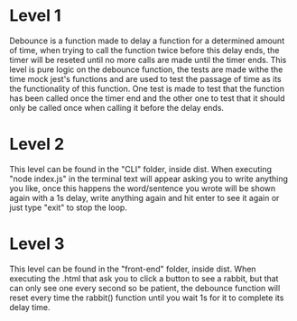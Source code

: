 # Level 1

Debounce is a function made to delay a function for a determined amount of time, when trying to call the function twice before this delay ends, the timer will be reseted until no more calls are made until the timer ends. This level is pure logic on the debounce function, the tests are made withe the time mock jest's functions and are used to test the passage of time as its the functionality of this function. One test is made to test that the function has been called once the timer end and the other one to test that it should only be called once when calling it before the delay ends.

# Level 2

This level can be found in the "CLI" folder, inside dist. When executing "node index.js" in the terminal text will appear asking you to write anything you like, once this happens the word/sentence you wrote will be shown again with a 1s delay, write anything again and hit enter to see it again or just type "exit" to stop the loop.

# Level 3

This level can be found in the "front-end" folder, inside dist. When executing the .html that ask you to click a button to see a rabbit, but that can only see one every second so be patient, the debounce function will reset every time the rabbit() function until you wait 1s for it to complete its delay time.
